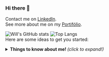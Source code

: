 ### Hi there 👋

Contact me on
[LinkedIn](https://www.linkedin.com/in/will-marcio).
<br>
See more about me on my 
[Portifólio](https://will-site-76600.firebaseapp.com/).

![Will's GitHub stats](https://github-readme-stats.vercel.app/api?username=w1ll-dev&layout=compact&show_icons=true&theme=algolia)
![Top Langs](https://github-readme-stats.vercel.app/api/top-langs/?username=w1ll-dev&layout=compact&theme=algolia)
<br>
Here are some ideas to get you started:

<details>
  <summary> <b> Things to know about me! </b> <i>(click to expand!)</i> </summary>
  
  <br>
    hidden
<details>
  
- 🔭 I’m currently working on ...
<br>
- 🌱 I’m currently learning ...
<br>
- 👯 I’m looking to collaborate on ...
<br>
- 🤔 I’m looking for help with ...
<br>
- 💬 Ask me about ...
<br>
- 📫 How to reach me: ...
<br>
- 😄 Pronouns: ...
<br>
- ⚡ Fun fact: ...
